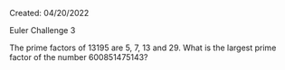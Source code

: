 Created: 04/20/2022

Euler Challenge 3
 
The prime factors of 13195 are 5, 7, 13 and 29.
What is the largest prime factor of the number 600851475143?
